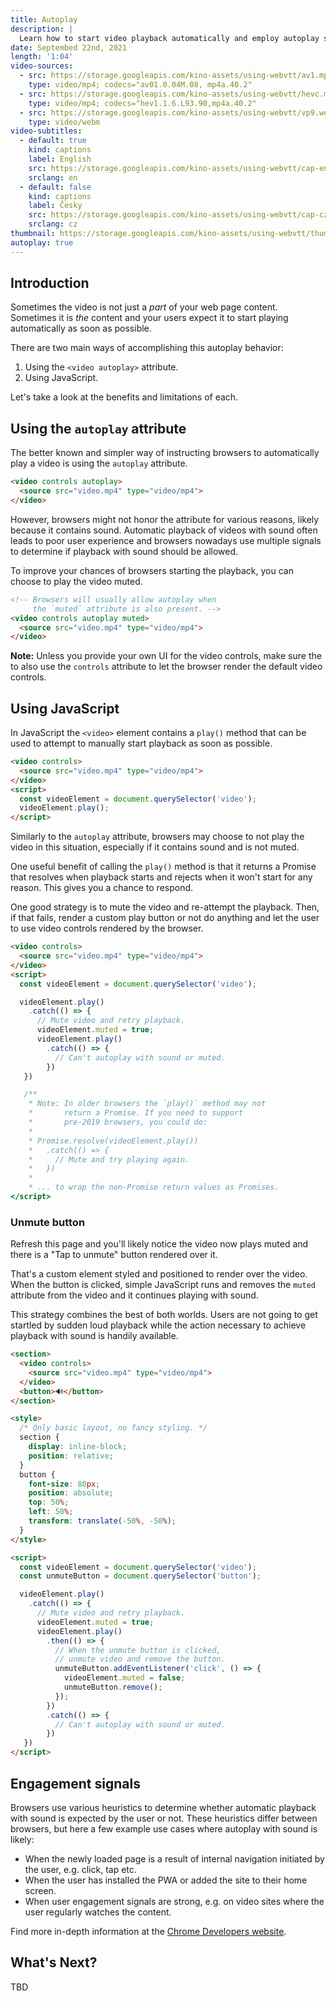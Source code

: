 ```yaml
---
title: Autoplay
description: |
  Learn how to start video playback automatically and employ autoplay strategies that don't lead to degraded user experience.
date: Septembed 22nd, 2021
length: '1:04'
video-sources:
  - src: https://storage.googleapis.com/kino-assets/using-webvtt/av1.mp4
    type: video/mp4; codecs="av01.0.04M.08, mp4a.40.2"
  - src: https://storage.googleapis.com/kino-assets/using-webvtt/hevc.mp4
    type: video/mp4; codecs="hev1.1.6.L93.90,mp4a.40.2"
  - src: https://storage.googleapis.com/kino-assets/using-webvtt/vp9.webm
    type: video/webm
video-subtitles:
  - default: true
    kind: captions
    label: English
    src: https://storage.googleapis.com/kino-assets/using-webvtt/cap-en.vtt
    srclang: en
  - default: false
    kind: captions
    label: Česky
    src: https://storage.googleapis.com/kino-assets/using-webvtt/cap-cz.vtt
    srclang: cz
thumbnail: https://storage.googleapis.com/kino-assets/using-webvtt/thumbnail.png
autoplay: true
---
```


## Introduction

Sometimes the video is not just a _part_ of your web page content. Sometimes it
is _the_ content and your users expect it to start playing automatically
as soon as possible.

There are two main ways of accomplishing this autoplay behavior:

1. Using the `<video autoplay>` attribute.
2. Using JavaScript.

Let's take a look at the benefits and limitations of each.

## Using the `autoplay` attribute

The better known and simpler way of instructing browsers to automatically play
a video is using the `autoplay` attribute.

```html
<video controls autoplay>
  <source src="video.mp4" type="video/mp4">
</video>
```

However, browsers might not honor the attribute for various reasons, likely
because it contains sound. Automatic playback of videos with sound often leads
to poor user experience and browsers nowadays use multiple signals to determine
if playback with sound should be allowed.

To improve your chances of browsers starting the playback, you can choose to
play the video muted.

```html
<!-- Browsers will usually allow autoplay when
     the `muted` attribute is also present. -->
<video controls autoplay muted>
  <source src="video.mp4" type="video/mp4">
</video>
```

**Note:** Unless you provide your own UI for the video controls, make sure the
to also use the `controls` attribute to let the browser render the default video
controls.

## Using JavaScript

In JavaScript the `<video>` element contains a `play()` method that can be used
to attempt to manually start playback as soon as possible.

```html
<video controls>
  <source src="video.mp4" type="video/mp4">
</video>
<script>
  const videoElement = document.querySelector('video');
  videoElement.play();
</script>
```

Similarly to the `autoplay` attribute, browsers may choose to not play the
video in this situation, especially if it contains sound and is not muted.

One useful benefit of calling the `play()` method is that it returns a Promise
that resolves when playback starts and rejects when it won't start for any
reason. This gives you a chance to respond.

One good strategy is to mute the video and re-attempt the playback. Then, if
that fails, render a custom play button or not do anything and let the user
to use video controls rendered by the browser.

```html
<video controls>
  <source src="video.mp4" type="video/mp4">
</video>
<script>
  const videoElement = document.querySelector('video');

  videoElement.play()
    .catch(() => {
      // Mute video and retry playback.
      videoElement.muted = true;
      videoElement.play()
        .catch(() => {
          // Can't autoplay with sound or muted.
        })
   })

   /**
    * Note: In older browsers the `play()` method may not
    *       return a Promise. If you need to support
    *       pre-2019 browsers, you could do:
    *
    * Promise.resolve(videoElement.play())
    *   .catch(() => {
    *     // Mute and try playing again.
    *   })
    *
    * ... to wrap the non-Promise return values as Promises.
</script>
```

### Unmute button

Refresh this page and you'll likely notice the video now plays muted and there
is a "Tap to unmute" button rendered over it.

That's a custom element styled and positioned to render over the video. When
the button is clicked, simple JavaScript runs and removes the `muted` attribute
from the video and it continues playing with sound.

This strategy combines the best of both worlds. Users are not going to get
startled by sudden loud playback while the action necessary to achieve playback
with sound is handily available.

```html
<section>
  <video controls>
    <source src="video.mp4" type="video/mp4">
  </video>
  <button>🔊</button>
</section>

<style>
  /* Only basic layout, no fancy styling. */
  section {
    display: inline-block;
    position: relative;
  }
  button {
    font-size: 80px;
    position: absolute;
    top: 50%;
    left: 50%;
    transform: translate(-50%, -50%);
  }
</style>

<script>
  const videoElement = document.querySelector('video');
  const unmuteButton = document.querySelector('button');

  videoElement.play()
    .catch(() => {
      // Mute video and retry playback.
      videoElement.muted = true;
      videoElement.play()
        .then(() => {
          // When the unmute button is clicked,
          // unmute video and remove the button.
          unmuteButton.addEventListener('click', () => {
            videoElement.muted = false;
            unmuteButton.remove();
          });
        })
        .catch(() => {
          // Can't autoplay with sound or muted.
        })
   })
</script>
```

## Engagement signals

Browsers use various heuristics to determine whether automatic playback with
sound is expected by the user or not. These heuristics differ between browsers,
but here a few example use cases where autoplay with sound is likely:

* When the newly loaded page is a result of internal navigation initiated by
  the user, e.g. click, tap etc.
* When the user has installed the PWA or added the site to their home screen.
* When user engagement signals are strong, e.g. on video sites where the user
  regularly watches the content.

Find more in-depth information at the [Chrome Developers website].

## What's Next?

TBD

[Chrome Developers website]: https://developer.chrome.com/blog/autoplay/
